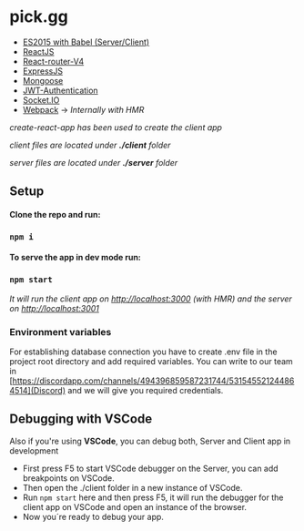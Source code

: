 # pick.gg

- [ES2015 with Babel (Server/Client)](https://babeljs.io/learn-es2015/)
- [ReactJS](https://reactjs.org/)
- [React-router-V4](https://reacttraining.com/react-router/)
- [ExpressJS](http://expressjs.com/es/)
- [Mongoose](http://mongoosejs.com/)
- [JWT-Authentication](https://jwt.io/)
- [Socket.IO](https://socket.io/)
- [Webpack](https://webpack.js.org/) -> *Internally with HMR*

*create-react-app has been used to create the client app*

*client files are located under **./client** folder*

*server files are located under **./server** folder*


Setup
-----

#### Clone the repo and run:

### `npm i`

#### To serve the app in dev mode run:

### `npm start`

*It will run the client app on [http://localhost:3000](http://localhost:3000) (with HMR) and the server on [http://localhost:3001](http://localhost:3001)*

### Environment variables
For establishing database connection you have to create .env file in the project root directory and add required variables.
You can write to our team in [https://discordapp.com/channels/494396859587231744/531545521244864514](Discord) and we will give you required credentials.


Debugging with VSCode
---------------------

Also if you're using **VSCode**, you can debug both, Server and Client app in development

- First press F5 to start VSCode debugger on the Server, you can add breakpoints on VSCode.
- Then open the ./client folder in a new instance of VSCode.
- Run `npm start` here and then press F5, it will run the debugger for the client app on VSCode and open an instance of the browser.
- Now you´re ready to debug your app.